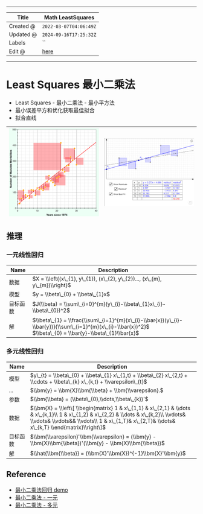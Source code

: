 -----

| Title     | Math LeastSquares                                 |
| --------- | ------------------------------------------------- |
| Created @ | `2022-03-07T04:06:49Z`                            |
| Updated @ | `2024-09-16T17:25:32Z`                            |
| Labels    | \`\`                                              |
| Edit @    | [here](https://github.com/junxnone/math/issues/6) |

-----

# Least Squares 最小二乘法

  - Least Squares - 最小二乘法 - 最小平方法
  - 最小误差平方和优化获取最佳拟合
  - 拟合直线

| ![image](media/123b3af2a9feb0f99ca85eb3af6dd4e05ad0bf6e.png) | ![image](media/c1dabe733da10cb7abfc1f53ee0c9dc4dbb4f4f9.png) |
| ------------------------------------------------------------ | ------------------------------------------------------------ |

## 推理

### 一元线性回归

| Name | Description                                                                                                                                                       |
| ---- | ----------------------------------------------------------------------------------------------------------------------------------------------------------------- |
| 数据   | $X = \\left{(x\_{1}, y\_{1}), (x\_{2}, y\_{2})..., (x\_{m}, y\_{m})\\right}$                                                                                      |
| 模型   | $y = \\beta\_{0} + \\beta\_{1}x$                                                                                                                                  |
| 目标函数 | $J(\\beta) = \\sum\_{i=0}^{m}(y\_{i}-\\beta\_{1}x\_{i}-\\beta\_{0})^2$                                                                                            |
| 解    | $\\beta\_{1} = \\frac{\\sum\_{i=1}^{m}(x\_{i}-\\bar{x})(y\_{i}-\\bar{y})}{\\sum\_{i=1}^{m}(x\_{i}-\\bar{x})^2}$ <br> $\\beta\_{0} = \\bar{y}-\\beta\_{1}\\bar{x}$ |

### 多元线性回归

| Name | Description                                                                                                                                                                                                                            |
| ---- | -------------------------------------------------------------------------------------------------------------------------------------------------------------------------------------------------------------------------------------- |
| 模型   | $y\_{t} = \\beta\_{0} + \\beta\_{1} x\_{1,t} + \\beta\_{2} x\_{2,t} + \\cdots + \\beta\_{k} x\_{k,t} + \\varepsilon\_{t}$                                                                                                              |
| ...  | $\\bm{y} = \\bm{X}\\bm{\\beta} + \\bm{\\varepsilon}.$                                                                                                                                                                                  |
| 参数   | $\\bm{\\beta} = (\\beta\_{0},\\dots,\\beta\_{k})'$                                                                                                                                                                                     |
| 数据   | $\\bm{X} = \\left\[ \\begin{matrix} 1 & x\_{1,1} & x\_{2,1} & \\dots & x\_{k,1}\\ 1 & x\_{1,2} & x\_{2,2} & \\dots & x\_{k,2}\\ \\vdots& \\vdots& \\vdots&& \\vdots\\ 1 & x\_{1,T}& x\_{2,T}& \\dots& x\_{k,T} \\end{matrix}\\right\]$ |
| 目标函数 | $\\bm{\\varepsilon}'\\bm{\\varepsilon} = (\\bm{y} - \\bm{X}\\bm{\\beta})'(\\bm{y} - \\bm{X}\\bm{\\beta})$                                                                                                                              |
| 解    | $\\hat{\\bm{\\beta}} = (\\bm{X}'\\bm{X})^{-1}\\bm{X}'\\bm{y}$                                                                                                                                                                          |

## Reference

  - [最小二乘法回归
    demo](https://phet.colorado.edu/sims/html/least-squares-regression/latest/least-squares-regression_en.html)
  - [最小二乘法 - 一元](https://otexts.com/fppcn/least-squares.html)
  - [最小二乘法 - 多元](https://otexts.com/fppcn/regression-matrices.html)
